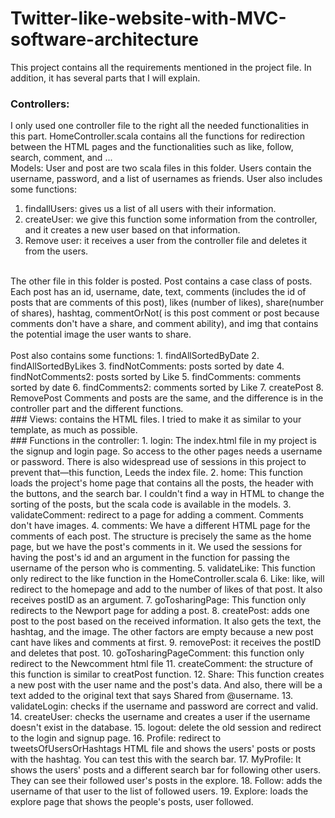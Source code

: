 # Twitter-like-website-with-MVC-software-architecture
This project contains all the requirements mentioned in the project file. In addition, it has several parts that I will explain.</br>
### Controllers:
I only used one controller file to the right all the needed functionalities in this part. HomeController.scala contains all the functions for redirection between the HTML pages and the functionalities such as like, follow, search, comment, and ... </br>
Models: User and post are two scala files in this folder. Users contain the username, password, and a list of usernames as friends. User also includes some functions:</br>
1. findallUsers: gives us a list of all users with their information.
2. createUser: we give this function some information from the controller,
and it creates a new user based on that information.
3. Remove user: it receives a user from the controller file and deletes it from
the users.
</br>
The other file in this folder is posted. Post contains a case class of posts. Each post has an id, username, date, text, comments (includes the id of posts that are comments of this post), likes (number of likes), share(number of shares), hashtag, commentOrNot( is this post comment or post because comments don't have a share, and comment ability), and img that contains the potential image the user wants to share.</br></br>
Post also contains some functions:
1. findAllSortedByDate
2. findAllSortedByLikes
3. findNotComments: posts sorted by date
4. findNotComments2: posts sorted by Like
5. findComments: comments sorted by date
6. findComments2: comments sorted by Like
7. createPost
8. RemovePost
Comments and posts are the same, and the difference is in the controller part and the different functions.</br>
### Views:
contains the HTML files. I tried to make it as similar to your template, as much as possible.</br>
### Functions in the controller:
1. login: The index.html file in my project is the signup and login page. So
access to the other pages needs a username or password. There is also widespread use of sessions in this project to prevent that—this function, Leeds the index file.
2. home: This function loads the project's home page that contains all the posts, the header with the buttons, and the search bar. I couldn't find a way in HTML to change the sorting of the posts, but the scala code is available in the models.
3. validateComment: redirect to a page for adding a comment. Comments don't have images.
4. comments: We have a different HTML page for the comments of each post. The structure is precisely the same as the home page, but we have the post's comments in it. We used the sessions for having the post's id and an argument in the function for passing the username of the person who is commenting.
5. validateLike: This function only redirect to the like function in the HomeController.scala
6. Like: like, will redirect to the homepage and add to the number of likes of that post. It also receives postID as an argument.
7. goTosharingPage: This function only redirects to the Newport page for adding a post.
8. createPost: adds one post to the post based on the received information. It also gets the text, the hashtag, and the image. The other factors are empty because a new post cant have likes and comments at first.
9. removePost: it receives the postID and deletes that post.
10. goTosharingPageComment: this function only redirect to the
Newcomment html file
11. createComment: the structure of this function is similar to creatPost
function.
12. Share: This function creates a new post with the user name and the post's
data. And also, there will be a text added to the original text that says
Shared from @username.
13. validateLogin: checks if the username and password are correct and valid.
14. createUser: checks the username and creates a user if the username
doesn't exist in the database.
15. logout: delete the old session and redirect to the login and signup page.
16. Profile: redirect to tweetsOfUsersOrHashtags HTML file and shows the
users' posts or posts with the hashtag. You can test this with the search
bar.
17. MyProfile: It shows the users' posts and a different search bar for
following other users. They can see their followed user's posts in the explore.
18. Follow: adds the username of that user to the list of followed users. 19. Explore: loads the explore page that shows the people's posts, user
followed.

